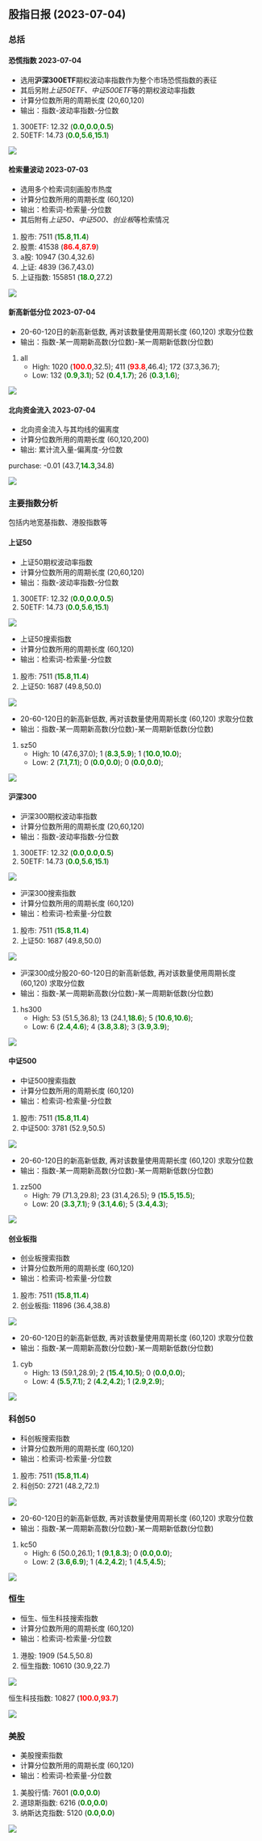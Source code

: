 
## 股指日报 (2023-07-04)

### 总括

#### 恐慌指数 2023-07-04

* 选用**沪深300ETF**期权波动率指数作为整个市场恐慌指数的表征
* 其后另附*上证50ETF、中证500ETF*等的期权波动率指数
* 计算分位数所用的周期长度 (20,60,120)
* 输出：指数-波动率指数-分位数

1. 300ETF:	12.32	(**<font color="green">0.0</font>**,**<font color="green">0.0</font>**,**<font color="green">0.5</font>**)
1. 50ETF:	14.73	(**<font color="green">0.0</font>**,**<font color="green">5.6</font>**,**<font color="green">15.1</font>**)

![](../data_save\data_img\qvix_day_300ETF_per.png)


#### 检索量波动 2023-07-03

* 选用多个检索词刻画股市热度
* 计算分位数所用的周期长度 (60,120)
* 输出：检索词-检索量-分位数
* 其后附有*上证50、中证500、创业板*等检索情况

1. 股市:   	  7511 (**<font color="green">15.8</font>**,**<font color="green">11.4</font>**)
1. 股票:   	 41538 (**<font color="red">86.4</font>**,**<font color="red">87.9</font>**)
1. a股:   	 10947 (30.4,32.6)
1. 上证:   	  4839 (36.7,43.0)
1. 上证指数: 	155851 (**<font color="green">18.0</font>**,27.2)

![](../data_save\data_img\bday_SZZS.png)


#### 新高新低分位 2023-07-04

* 20-60-120日的新高新低数, 再对该数量使用周期长度 (60,120) 求取分位数
* 输出：指数-某一周期新高数(分位数)-某一周期新低数(分位数)

1. all
    - High: 1020 (**<font color="red">100.0</font>**,32.5); 411 (**<font color="red">93.8</font>**,46.4); 172 (37.3,36.7);
    - Low: 132 (**<font color="green">0.9</font>**,**<font color="green">3.1</font>**); 52 (**<font color="green">0.4</font>**,**<font color="green">1.7</font>**); 26 (**<font color="green">0.3</font>**,**<font color="green">1.6</font>**);

![](../data_save\data_img\hl_legu_all.png)

#### 北向资金流入 2023-07-04

* 北向资金流入与其均线的偏离度
* 计算分位数所用的周期长度 (60,120,200)
* 输出: 累计流入量-偏离度-分位数

purchase:	-0.01	(43.7,**<font color="green">14.3</font>**,34.8)

![](../data_save\data_img\north_flow_bias_per.png)

### 主要指数分析

包括内地宽基指数、港股指数等

#### 上证50

* 上证50期权波动率指数
* 计算分位数所用的周期长度 (20,60,120)
* 输出：指数-波动率指数-分位数

1. 300ETF:	12.32	(**<font color="green">0.0</font>**,**<font color="green">0.0</font>**,**<font color="green">0.5</font>**)
1. 50ETF:	14.73	(**<font color="green">0.0</font>**,**<font color="green">5.6</font>**,**<font color="green">15.1</font>**)

![](../data_save\data_img\qvix_day_50ETF_per.png)

* 上证50搜索指数
* 计算分位数所用的周期长度 (60,120)
* 输出：检索词-检索量-分位数

1. 股市:   	  7511 (**<font color="green">15.8</font>**,**<font color="green">11.4</font>**)
1. 上证50: 	  1687 (49.8,50.0)

![](../data_save\data_img\bday_SZ50.png)

* 20-60-120日的新高新低数, 再对该数量使用周期长度 (60,120) 求取分位数
* 输出：指数-某一周期新高数(分位数)-某一周期新低数(分位数)

1. sz50
    - High: 10 (47.6,37.0); 1 (**<font color="green">8.3</font>**,**<font color="green">5.9</font>**); 1 (**<font color="green">10.0</font>**,**<font color="green">10.0</font>**);
    - Low: 2 (**<font color="green">7.1</font>**,**<font color="green">7.1</font>**); 0 (**<font color="green">0.0</font>**,**<font color="green">0.0</font>**); 0 (**<font color="green">0.0</font>**,**<font color="green">0.0</font>**);

![](../data_save\data_img\hl_legu_sz50.png)

#### 沪深300

* 沪深300期权波动率指数
* 计算分位数所用的周期长度 (20,60,120)
* 输出：指数-波动率指数-分位数

1. 300ETF:	12.32	(**<font color="green">0.0</font>**,**<font color="green">0.0</font>**,**<font color="green">0.5</font>**)
1. 50ETF:	14.73	(**<font color="green">0.0</font>**,**<font color="green">5.6</font>**,**<font color="green">15.1</font>**)

![](../data_save\data_img\qvix_day_300ETF_per.png)

* 沪深300搜索指数
* 计算分位数所用的周期长度 (60,120)
* 输出：检索词-检索量-分位数

1. 股市:   	  7511 (**<font color="green">15.8</font>**,**<font color="green">11.4</font>**)
1. 上证50: 	  1687 (49.8,50.0)

![](../data_save\data_img\bday_SZ50.png)

* 沪深300成分股20-60-120日的新高新低数, 再对该数量使用周期长度 (60,120) 求取分位数
* 输出：指数-某一周期新高数(分位数)-某一周期新低数(分位数)

1. hs300
    - High: 53 (51.5,36.8); 13 (24.1,**<font color="green">18.6</font>**); 5 (**<font color="green">10.6</font>**,**<font color="green">10.6</font>**);
    - Low: 6 (**<font color="green">2.4</font>**,**<font color="green">4.6</font>**); 4 (**<font color="green">3.8</font>**,**<font color="green">3.8</font>**); 3 (**<font color="green">3.9</font>**,**<font color="green">3.9</font>**);

![](../data_save\data_img\hl_legu_hs300.png)

#### 中证500

* 中证500搜索指数
* 计算分位数所用的周期长度 (60,120)
* 输出：检索词-检索量-分位数

1. 股市:   	  7511 (**<font color="green">15.8</font>**,**<font color="green">11.4</font>**)
1. 中证500:	  3781 (52.9,50.5)

![](../data_save\data_img\bday_ZZ500.png)

* 20-60-120日的新高新低数, 再对该数量使用周期长度 (60,120) 求取分位数
* 输出：指数-某一周期新高数(分位数)-某一周期新低数(分位数)

1. zz500
    - High: 79 (71.3,29.8); 23 (31.4,26.5); 9 (**<font color="green">15.5</font>**,**<font color="green">15.5</font>**);
    - Low: 20 (**<font color="green">3.3</font>**,**<font color="green">7.1</font>**); 9 (**<font color="green">3.1</font>**,**<font color="green">4.6</font>**); 5 (**<font color="green">3.4</font>**,**<font color="green">4.3</font>**);

![](../data_save\data_img\hl_legu_zz500.png)

#### 创业板指

* 创业板搜索指数
* 计算分位数所用的周期长度 (60,120)
* 输出：检索词-检索量-分位数

1. 股市:   	  7511 (**<font color="green">15.8</font>**,**<font color="green">11.4</font>**)
1. 创业板指: 	 11896 (36.4,38.8)

![](../data_save\data_img\bday_399006.png)

* 20-60-120日的新高新低数, 再对该数量使用周期长度 (60,120) 求取分位数
* 输出：指数-某一周期新高数(分位数)-某一周期新低数(分位数)

1. cyb
    - High: 13 (59.1,28.9); 2 (**<font color="green">15.4</font>**,**<font color="green">10.5</font>**); 0 (**<font color="green">0.0</font>**,**<font color="green">0.0</font>**);
    - Low: 4 (**<font color="green">5.5</font>**,**<font color="green">7.1</font>**); 2 (**<font color="green">4.2</font>**,**<font color="green">4.2</font>**); 1 (**<font color="green">2.9</font>**,**<font color="green">2.9</font>**);

![](../data_save\data_img\hl_legu_cyb.png)

### 科创50

* 科创板搜索指数
* 计算分位数所用的周期长度 (60,120)
* 输出：检索词-检索量-分位数

1. 股市:   	  7511 (**<font color="green">15.8</font>**,**<font color="green">11.4</font>**)
1. 科创50: 	  2721 (48.2,72.1)

![](../data_save\data_img\bday_KC50.png)

* 20-60-120日的新高新低数, 再对该数量使用周期长度 (60,120) 求取分位数
* 输出：指数-某一周期新高数(分位数)-某一周期新低数(分位数)

1. kc50
    - High: 6 (50.0,26.1); 1 (**<font color="green">9.1</font>**,**<font color="green">8.3</font>**); 0 (**<font color="green">0.0</font>**,**<font color="green">0.0</font>**);
    - Low: 2 (**<font color="green">3.6</font>**,**<font color="green">6.9</font>**); 1 (**<font color="green">4.2</font>**,**<font color="green">4.2</font>**); 1 (**<font color="green">4.5</font>**,**<font color="green">4.5</font>**);

![](../data_save\data_img\hl_legu_kc50.png)

### 恒生

* 恒生、恒生科技搜索指数
* 计算分位数所用的周期长度 (60,120)
* 输出：检索词-检索量-分位数

1. 港股:   	  1909 (54.5,50.8)
1. 恒生指数: 	 10610 (30.9,22.7)

![](../data_save\data_img\bday_HSI.png)

恒生科技指数:	 10827 (**<font color="red">100.0</font>**,**<font color="red">93.7</font>**)

![](../data_save\data_img\bday_HSTECH.png)


### 美股

* 美股搜索指数
* 计算分位数所用的周期长度 (60,120)
* 输出：检索词-检索量-分位数

1. 美股行情: 	  7601 (**<font color="green">0.0</font>**,**<font color="green">0.0</font>**)
1. 道琼斯指数:	  6216 (**<font color="green">0.0</font>**,**<font color="green">0.0</font>**)
1. 纳斯达克指数:	  5120 (**<font color="green">0.0</font>**,**<font color="green">0.0</font>**)

![](../data_save\data_img\bday_IXIC.png)

